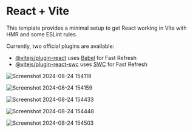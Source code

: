 # React + Vite

This template provides a minimal setup to get React working in Vite with HMR and some ESLint rules.

Currently, two official plugins are available:

- [@vitejs/plugin-react](https://github.com/vitejs/vite-plugin-react/blob/main/packages/plugin-react/README.md) uses [Babel](https://babeljs.io/) for Fast Refresh
- [@vitejs/plugin-react-swc](https://github.com/vitejs/vite-plugin-react-swc) uses [SWC](https://swc.rs/) for Fast Refresh


![Screenshot 2024-08-24 154119](https://github.com/user-attachments/assets/710efdf6-fa67-414a-a565-2a171895927e)


![Screenshot 2024-08-24 154159](https://github.com/user-attachments/assets/58360a70-2ef5-4772-a451-2cbe18a8f7bd)

![Screenshot 2024-08-24 154433](https://github.com/user-attachments/assets/eb9d2d52-d201-4cbf-a9e3-93593234de67)

![Screenshot 2024-08-24 154448](https://github.com/user-attachments/assets/4e0d4dbb-b441-4573-ae13-06deee26d339)


![Screenshot 2024-08-24 154503](https://github.com/user-attachments/assets/b9dce8cf-7f86-433f-a061-eea16810554b)


